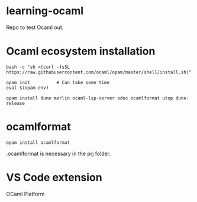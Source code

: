 # learning-ocaml

Repo to test Ocaml out.

# Ocaml ecosystem installation

```
bash -c "sh <(curl -fsSL https://raw.githubusercontent.com/ocaml/opam/master/shell/install.sh)"

opam init          # Can take some time
eval $(opam env)

opam install dune merlin ocaml-lsp-server odoc ocamlformat utop dune-release

```

# ocamlformat

```
opam install ocamlformat
```

.ocamlformat is necessary in the prj folder.

# VS Code extension

OCaml Platform